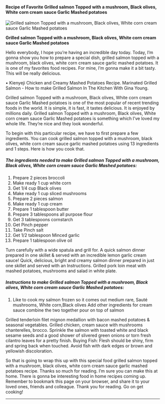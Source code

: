             

#### Recipe of Favorite Grilled salmon Topped with a mushroom, Black olives, White corn cream sauce Garlic Mashed potatoes

![Grilled salmon Topped with a mushroom, Black olives, White corn cream sauce Garlic Mashed potatoes](https://img-global.cpcdn.com/recipes/6a5d90d3bb35869a/751x532cq70/grilled-salmon-topped-with-a-mushroom-black-olives-white-corn-cream-sauce-garlic-mashed-potatoes-recipe-main-photo.jpg)

**Grilled salmon Topped with a mushroom, Black olives, White corn cream sauce Garlic Mashed potatoes**

Hello everybody, I hope you’re having an incredible day today. Today, I’m gonna show you how to prepare a special dish, grilled salmon topped with a mushroom, black olives, white corn cream sauce garlic mashed potatoes. It is one of my favorites food recipes. For mine, I’m gonna make it a bit tasty. This will be really delicious.

• Kienyeji Chicken and Creamy Mashed Potatoes Recipe. Marinated Grilled Salmon - How to make Grilled Salmon In The Kitchen With Gina Young.

Grilled salmon Topped with a mushroom, Black olives, White corn cream sauce Garlic Mashed potatoes is one of the most popular of recent trending foods in the world. It is simple, it is fast, it tastes delicious. It is enjoyed by millions daily. Grilled salmon Topped with a mushroom, Black olives, White corn cream sauce Garlic Mashed potatoes is something which I’ve loved my whole life. They’re nice and they look wonderful.

To begin with this particular recipe, we have to first prepare a few ingredients. You can cook grilled salmon topped with a mushroom, black olives, white corn cream sauce garlic mashed potatoes using 13 ingredients and 1 steps. Here is how you cook that.

##### The ingredients needed to make Grilled salmon Topped with a mushroom, Black olives, White corn cream sauce Garlic Mashed potatoes:

1.  Prepare 2 pieces broccoli
2.  Make ready 1 cup white corn
3.  Get 1/4 cup Black olives
4.  Make ready 1 cup sliced mushrooms
5.  Prepare 2 pieces salmon
6.  Make ready 1 cup cream
7.  Prepare 1 tablespoon butter
8.  Prepare 3 tablespoons all purpose flour
9.  Get 3 tablespoons cornstarch
10.  Get Pinch pepper
11.  Take Pinch salt
12.  Get 1/2 tablespoon Minced garlic
13.  Prepare 1 tablespoon olive oil

Turn carefully with a wide spatula and grill for. A quick salmon dinner prepared in one skillet & served with an incredible lemon garlic cream sauce! Quick, delicious, bright and creamy salmon dinner prepared in just one skillet and served with an Instructions. Grilled pork loin meat with mashed potatoes, mushrooms and salad in white plate.

##### Instructions to make Grilled salmon Topped with a mushroom, Black olives, White corn cream sauce Garlic Mashed potatoes:

1.  Like to cook my salmon frozen so it comes out medium rare, Sauté mushrooms, White corn,Black olives Add other ingredients for cream sauce combine the two together pour on top of salmon

Grilled tenderloin filet mignon medallion with bacon mashed potatoes & seasonal vegetables. Grilled chicken, cream sauce with mushrooms chanterelles, brocco. Sprinkle the salmon with toasted white and black sesame seeds and a good shower of slivered green onions or torn fresh cilantro leaves for a pretty finish. Buying Fish: Flesh should be shiny, firm and spring back when touched. Avoid fish with dark edges or brown and yellowish discoloration.

So that is going to wrap this up with this special food grilled salmon topped with a mushroom, black olives, white corn cream sauce garlic mashed potatoes recipe. Thanks so much for reading. I’m sure you can make this at home. There is gonna be interesting food in home recipes coming up. Remember to bookmark this page on your browser, and share it to your loved ones, friends and colleague. Thank you for reading. Go on get cooking!

* * *